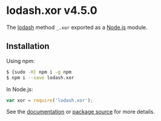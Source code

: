 # lodash.xor v4.5.0

The [lodash](https://lodash.com/) method `_.xor` exported as a [Node.js](https://nodejs.org/) module.

## Installation

Using npm:
```bash
$ {sudo -H} npm i -g npm
$ npm i --save lodash.xor
```

In Node.js:
```js
var xor = require('lodash.xor');
```

See the [documentation](https://lodash.com/docs#xor) or [package source](https://github.com/lodash/lodash/blob/4.5.0-npm-packages/lodash.xor) for more details.
